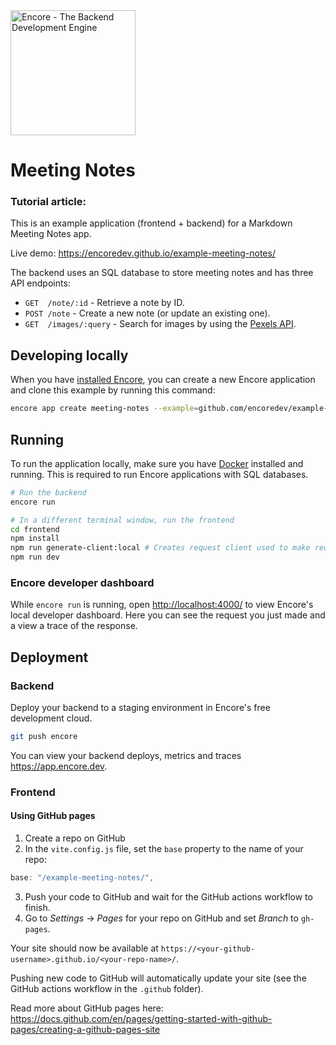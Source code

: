 <img width="200px" src="https://encore.dev/assets/branding/logo/logo.svg" alt="Encore - The Backend Development Engine" />

# Meeting Notes

### Tutorial article: <???>

This is an example application (frontend + backend) for a Markdown Meeting Notes app.

Live demo: <https://encoredev.github.io/example-meeting-notes/>

The backend uses an SQL database to store meeting notes and has three API endpoints: 
* `GET  /note/:id` - Retrieve a note by ID.
* `POST /note` - Create a new note (or update an existing one).
* `GET  /images/:query` - Search for images by using the [Pexels API](https://www.pexels.com/api/).

## Developing locally

When you have [installed Encore](https://encore.dev/docs/install), you can create a new Encore application and clone this example by running this command:

```bash
encore app create meeting-notes --example=github.com/encoredev/example-meeting-notes
```

## Running

To run the application locally, make sure you have [Docker](https://docker.com) installed and running. This is required to run Encore applications with SQL databases.

```bash
# Run the backend
encore run

# In a different terminal window, run the frontend
cd frontend
npm install
npm run generate-client:local # Creates request client used to make requests to your backend
npm run dev
```

### Encore developer dashboard

While `encore run` is running, open <http://localhost:4000/> to view Encore's local developer dashboard.
Here you can see the request you just made and a view a trace of the response.

## Deployment

### Backend

Deploy your backend to a staging environment in Encore's free development cloud.

```bash
git push encore
```

You can view your backend deploys, metrics and traces <https://app.encore.dev>.

### Frontend

#### Using GitHub pages

1. Create a repo on GitHub
2. In the `vite.config.js` file, set the `base` property to the name of your repo: 
```ts
base: "/example-meeting-notes/",
```
3. Push your code to GitHub and wait for the GitHub actions workflow to finish.
4. Go to *Settings* → *Pages* for your repo on GitHub and set *Branch* to `gh-pages`.

Your site should now be available at `https://<your-github-username>.github.io/<your-repo-name>/`.

Pushing new code to GitHub will automatically update your site (see the GitHub actions workflow in the `.github` folder).

Read more about GitHub pages here: <https://docs.github.com/en/pages/getting-started-with-github-pages/creating-a-github-pages-site>

